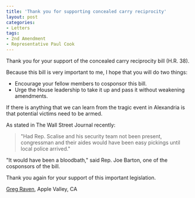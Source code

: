 ```yaml
---
title: 'Thank you for supporting concealed carry reciprocity'
layout: post
categories:
- Letters
tags:
- 2nd Amendment
- Representative Paul Cook
---
```


Thank you for your support of the concealed carry reciprocity bill (H.R. 38).

Because this bill is very important to me, I hope that you will do two things:

- Encourage your fellow members to cosponsor this bill.
- Urge the House leadership to take it up and pass it without weakening amendments.

If there is anything that we can learn from the tragic event in Alexandria is that potential victims need to be armed.

As stated in The Wall Street Journal recently:

> "Had Rep. Scalise and his security team not been present, congressman and their aides would have been easy pickings until local police arrived."

"It would have been a bloodbath," said Rep. Joe Barton, one of the cosponsors of the bill.

Thank you again for your support of this important legislation.

[Greg Raven](https://www.gregraven.org/), Apple Valley, CA